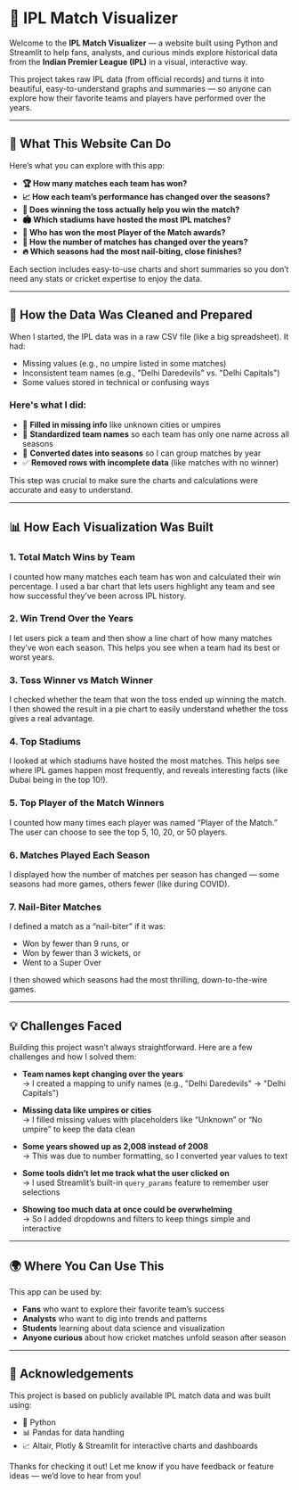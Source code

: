 # 🏏 IPL Match Visualizer

Welcome to the **IPL Match Visualizer** — a website built using Python and Streamlit to help fans, analysts, and curious minds explore historical data from the **Indian Premier League (IPL)** in a visual, interactive way.

This project takes raw IPL data (from official records) and turns it into beautiful, easy-to-understand graphs and summaries — so anyone can explore how their favorite teams and players have performed over the years.

---

## 🎯 What This Website Can Do

Here’s what you can explore with this app:

- **🏆 How many matches each team has won?**
- **📈 How each team’s performance has changed over the seasons?**
- **🎲 Does winning the toss actually help you win the match?**
- **🏟️ Which stadiums have hosted the most IPL matches?**
- **🌟 Who has won the most Player of the Match awards?**
- **📅 How the number of matches has changed over the years?**
- **🔥 Which seasons had the most nail-biting, close finishes?**

Each section includes easy-to-use charts and short summaries so you don’t need any stats or cricket expertise to enjoy the data.

---

## 🧹 How the Data Was Cleaned and Prepared

When I started, the IPL data was in a raw CSV file (like a big spreadsheet). It had:
- Missing values (e.g., no umpire listed in some matches)
- Inconsistent team names (e.g., "Delhi Daredevils" vs. "Delhi Capitals")
- Some values stored in technical or confusing ways

### Here's what I did:
- 🧼 **Filled in missing info** like unknown cities or umpires
- 🔁 **Standardized team names** so each team has only one name across all seasons
- 📅 **Converted dates into seasons** so I can group matches by year
- ✅ **Removed rows with incomplete data** (like matches with no winner)

This step was crucial to make sure the charts and calculations were accurate and easy to understand.

---

## 📊 How Each Visualization Was Built

### 1. **Total Match Wins by Team**
I counted how many matches each team has won and calculated their win percentage. I used a bar chart that lets users highlight any team and see how successful they’ve been across IPL history.

### 2. **Win Trend Over the Years**
I let users pick a team and then show a line chart of how many matches they’ve won each season. This helps you see when a team had its best or worst years.

### 3. **Toss Winner vs Match Winner**
I checked whether the team that won the toss ended up winning the match. I then showed the result in a pie chart to easily understand whether the toss gives a real advantage.

### 4. **Top Stadiums**
I looked at which stadiums have hosted the most matches. This helps see where IPL games happen most frequently, and reveals interesting facts (like Dubai being in the top 10!).

### 5. **Top Player of the Match Winners**
I counted how many times each player was named “Player of the Match.” The user can choose to see the top 5, 10, 20, or 50 players.

### 6. **Matches Played Each Season**
I displayed how the number of matches per season has changed — some seasons had more games, others fewer (like during COVID).

### 7. **Nail-Biter Matches**
I defined a match as a “nail-biter” if it was:
- Won by fewer than 9 runs, or
- Won by fewer than 3 wickets, or
- Went to a Super Over

I then showed which seasons had the most thrilling, down-to-the-wire games.

---

## 💡 Challenges Faced

Building this project wasn’t always straightforward. Here are a few challenges and how I solved them:

- **Team names kept changing over the years**  
  → I created a mapping to unify names (e.g., "Delhi Daredevils" → "Delhi Capitals")

- **Missing data like umpires or cities**  
  → I filled missing values with placeholders like “Unknown” or “No umpire” to keep the data clean

- **Some years showed up as 2,008 instead of 2008**  
  → This was due to number formatting, so I converted year values to text

- **Some tools didn’t let me track what the user clicked on**  
  → I used Streamlit’s built-in `query_params` feature to remember user selections

- **Showing too much data at once could be overwhelming**  
  → So I added dropdowns and filters to keep things simple and interactive

---

## 🌍 Where You Can Use This

This app can be used by:
- **Fans** who want to explore their favorite team’s success
- **Analysts** who want to dig into trends and patterns
- **Students** learning about data science and visualization
- **Anyone curious** about how cricket matches unfold season after season

---

## 🙏 Acknowledgements

This project is based on publicly available IPL match data and was built using:
- 🐍 Python
- 📊 Pandas for data handling
- 📈 Altair, Plotly & Streamlit for interactive charts and dashboards

Thanks for checking it out! Let me know if you have feedback or feature ideas — we’d love to hear from you!


